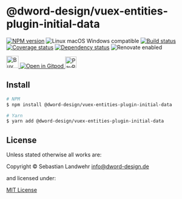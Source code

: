 <!-- TITLE/ -->
# @dword-design/vuex-entities-plugin-initial-data
<!-- /TITLE -->

<!-- BADGES/ -->
[![NPM version](https://img.shields.io/npm/v/@dword-design/vuex-entities-plugin-initial-data.svg)](https://npmjs.org/package/@dword-design/vuex-entities-plugin-initial-data)
![Linux macOS Windows compatible](https://img.shields.io/badge/os-linux%20%7C%C2%A0macos%20%7C%C2%A0windows-blue)
[![Build status](https://img.shields.io/github/workflow/status/dword-design/vuex-entities-plugin-initial-data/build)](https://github.com/dword-design/vuex-entities-plugin-initial-data/actions)
[![Coverage status](https://img.shields.io/coveralls/dword-design/vuex-entities-plugin-initial-data)](https://coveralls.io/github/dword-design/vuex-entities-plugin-initial-data)
[![Dependency status](https://img.shields.io/david/dword-design/vuex-entities-plugin-initial-data)](https://david-dm.org/dword-design/vuex-entities-plugin-initial-data)
![Renovate enabled](https://img.shields.io/badge/renovate-enabled-brightgreen)

<a href="https://www.buymeacoffee.com/dword">
  <img
    src="https://www.buymeacoffee.com/assets/img/guidelines/download-assets-sm-2.svg"
    alt="Buy Me a Coffee"
    height="32"
  >
</a><a href="https://gitpod.io/#https://github.com/dword-design/vuex-entities-plugin-initial-data">
  <img src="https://gitpod.io/button/open-in-gitpod.svg" alt="Open in Gitpod">
</a>
<a href="https://paypal.me/SebastianLandwehr">
  <img
    src="https://upload.wikimedia.org/wikipedia/commons/b/b5/PayPal.svg"
    alt="PayPal"
    height="30"
  >
</a>
<!-- /BADGES -->

<!-- DESCRIPTION/ -->

<!-- /DESCRIPTION -->

<!-- INSTALL/ -->
## Install

```bash
# NPM
$ npm install @dword-design/vuex-entities-plugin-initial-data

# Yarn
$ yarn add @dword-design/vuex-entities-plugin-initial-data
```
<!-- /INSTALL -->

<!-- LICENSE/ -->
## License

Unless stated otherwise all works are:

Copyright &copy; Sebastian Landwehr <info@dword-design.de>

and licensed under:

[MIT License](https://opensource.org/licenses/MIT)
<!-- /LICENSE -->
